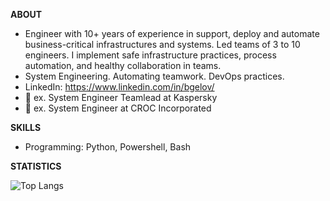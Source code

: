 **ABOUT**  
- Engineer with 10+ years of experience in support, deploy and automate business-critical infrastructures and systems. Led teams of 3 to 10 engineers. I implement safe infrastructure practices, process automation, and healthy collaboration in teams.
- System Engineering. Automating teamwork. DevOps practices.
- LinkedIn: https://www.linkedin.com/in/bgelov/
- 🔭 ex. System Engineer Teamlead at Kaspersky
- 🔭 ex. System Engineer at CROC Incorporated


**SKILLS**
- Programming: Python, Powershell, Bash


**STATISTICS**


![Top Langs](https://github-readme-stats.vercel.app/api/top-langs/?username=bgelov&layout=compact)



